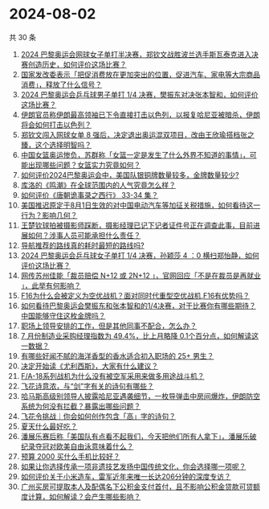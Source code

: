 # 2024-08-02

共 30 条

<!-- BEGIN ZHIHUQUESTIONS -->
<!-- 最后更新时间 Fri Aug 02 2024 00:14:36 GMT+0800 (China Standard Time) -->
1. [2024 巴黎奥运会网球女子单打半决赛，郑钦文战胜波兰选手斯瓦泰克进入决赛创造历史，如何评价这场比赛？](https://www.zhihu.com/question/663177474)
1. [国家发改委表示「把促消费放在更加突出的位置，促进汽车、家电等大宗商品消费」，释放了什么信号？](https://www.zhihu.com/question/663156052)
1. [2024 巴黎奥运会乒乓球男子单打 1/4 决赛，樊振东对决张本智和，如何评价这场比赛？](https://www.zhihu.com/question/663178094)
1. [伊朗官员称伊朗最高领袖已下令直接打击以色列，以报复哈尼亚被暗杀，伊朗将会如何打击以色列？](https://www.zhihu.com/question/663153907)
1. [郑钦文闯入网球女单 8 强后，决定退出奥运混双项目，改由王欣瑜搭档张之臻，这个选择明智吗？](https://www.zhihu.com/question/663033495)
1. [中国女篮奥运惨负，苏群称「女篮一定是发生了什么外界不知道的事情」，可能出现哪些问题？女篮实力究竟如何？](https://www.zhihu.com/question/663191121)
1. [如何评价2024巴黎奥运会中，美国队银铜牌数量较多，金牌数量较少?](https://www.zhihu.com/question/663022429)
1. [库洛的《鸣潮》在全球范围内的人气究竟怎么样？](https://www.zhihu.com/question/662713214)
1. [如何评价《唐朝诡事录之西行》 33-34 集？](https://www.zhihu.com/question/663189485)
1. [美国推迟原定于8月1日生效的对中国电动汽车等加征关税措施，如何看待这一行为？影响几何？](https://www.zhihu.com/question/663152643)
1. [王楚钦球拍被摄影师踩断，摄影经理已记下记者证件号正在调查此事，目前进展如何？涉事人员可能承担什么责任？](https://www.zhihu.com/question/663163109)
1. [导航推荐的路线真的耗时最短的路线吗?](https://www.zhihu.com/question/661108001)
1. [2024 巴黎奥运会乒乓球女子单打 1/4 决赛，孙颖莎 4 ：0 横扫郑怡静，如何评价这场比赛？](https://www.zhihu.com/question/663178075)
1. [网传苏州佳能「裁员赔偿 N+12 或 2N+12 」，官网回应「不是在裁员是再就业 」，此举有何影响？](https://www.zhihu.com/question/663175906)
1. [F16为什么会被定义为空优战机？面对同时代重型空优战机,F16有优势吗？](https://www.zhihu.com/question/307115836)
1. [如何看待巴黎奥运会樊振东和张本智和的1/4决赛，对于比赛你有哪些期待？中国能够守住这枚金牌吗？](https://www.zhihu.com/question/663193510)
1. [职场上领导安排的工作，但是其他同事不配合，怎么办？](https://www.zhihu.com/question/662916796)
1. [7 月份制造业采购经理指数为 49.4%，比上月略降 0.1个百分点，如何解读这一数据？](https://www.zhihu.com/question/663061993)
1. [有哪些好闻不腻的海洋香型的香水适合初入职场的 25+ 男生？](https://www.zhihu.com/question/615238031)
1. [决定开始读《尤利西斯》，大家有什么建议？](https://www.zhihu.com/question/631189251)
1. [F/A-18系列战机为什么没有被空军采用来做多用途战斗机？](https://www.zhihu.com/question/657901380)
1. [飞花诗意浓，与“剑”字有关的诗句有哪些？](https://www.zhihu.com/question/661928959)
1. [哈马斯高级别领导人披露哈尼亚遇袭细节，一枚导弹击中房间爆炸，伊朗防空系统为何没有拦截？暴露出哪些问题？](https://www.zhihu.com/question/663151230)
1. [飞花令挑战｜你会如何创作包含「高」字的诗句？](https://www.zhihu.com/question/663118476)
1. [夏天什么最好吃？](https://www.zhihu.com/question/656342669)
1. [潘展乐赛后称「美国队有点看不起我们，今天把他们所有人拿下」，潘展乐破纪录夺冠对欧美自由泳意味着什么？](https://www.zhihu.com/question/663144227)
1. [预算 2000 买什么手机比较好？](https://www.zhihu.com/question/662770007)
1. [如果让你选择传承一项非遗技艺发扬中国传统文化，你会选择哪一项呢？](https://www.zhihu.com/question/661059521)
1. [如何评价关于小米造车，雷军近年来唯一长达206分钟的深度专访？](https://www.zhihu.com/question/663159463)
1. [广州买房可提取本人及配偶名下公积金支付首付，且不影响公积金贷款可贷额度计算，如何解读？会产生哪些影响？](https://www.zhihu.com/question/663169965)
<!-- END ZHIHUQUESTIONS -->
